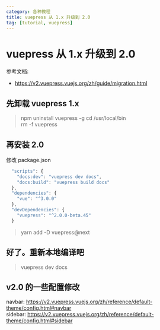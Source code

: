 ```yaml
---
category: 各种教程
title: vuepress 从 1.x 升级到 2.0
tag: [tutorial, vuepress]
---
```

# vuepress 从 1.x 升级到 2.0

参考文档: 
 - <https://v2.vuepress.vuejs.org/zh/guide/migration.html>

## 先卸载 vuepress 1.x
> npm uninstall vuepress -g
> cd /usr/local/bin  
> rm -f vuepress

## 再安装 2.0
修改 package.json
```javascript
  "scripts": {
    "docs:dev": "vuepress dev docs",
    "docs:build": "vuepress build docs"
  },
  "dependencies": {
    "vue": "^3.0.0"
  },
  "devDependencies": {
    "vuepress": "^2.0.0-beta.45"
  }
```

> yarn add -D vuepress@next

## 好了。重新本地编译吧
> vuepress dev docs

## v2.0 的一些配置修改
navbar: <https://v2.vuepress.vuejs.org/zh/reference/default-theme/config.html#navbar>  
sidebar: <https://v2.vuepress.vuejs.org/zh/reference/default-theme/config.html#sidebar>